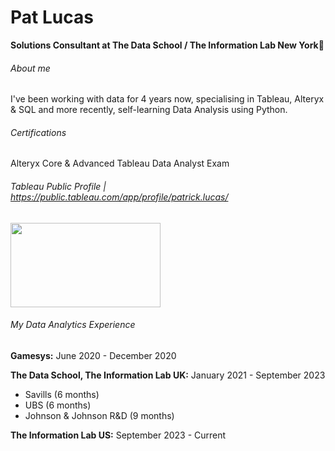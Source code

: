 # Pat Lucas
**Solutions Consultant at The Data School / The Information Lab New York**👋
###### About me
I've been working with data for 4 years now, specialising in Tableau, Alteryx & SQL and more recently, self-learning Data Analysis using Python.
###### Certifications
Alteryx Core & Advanced
Tableau Data Analyst Exam
###### Tableau Public Profile | https://public.tableau.com/app/profile/patrick.lucas/

<a href="https://public.tableau.com/app/profile/patrick.lucas/viz/RetailWorkbook_16419208613960/RetailDashboard">
<img src="https://github.com/pjlucas96/pjlucas96/assets/107112068/116a72f6-4041-4b59-af1a-952c5531d30f" width="240" height="135">
</a>

###### My Data Analytics Experience
**Gamesys:** June 2020 - December 2020  

**The Data School, The Information Lab UK:** January 2021 - September 2023
 - Savills (6 months)
 - UBS (6 months)
 - Johnson & Johnson R&D (9 months)  

**The Information Lab US:** September 2023 - Current


<!--
**pjlucas96/pjlucas96** is a ✨ _special_ ✨ repository because its `README.md` (this file) appears on your GitHub profile.

Here are some ideas to get you started:

- 🔭 I’m currently working on ...
- 🌱 I’m currently learning ...
- 👯 I’m looking to collaborate on ...
- 🤔 I’m looking for help with ...
- 💬 Ask me about ...
- 📫 How to reach me: ...
- 😄 Pronouns: ...
- ⚡ Fun fact: ...
-->
